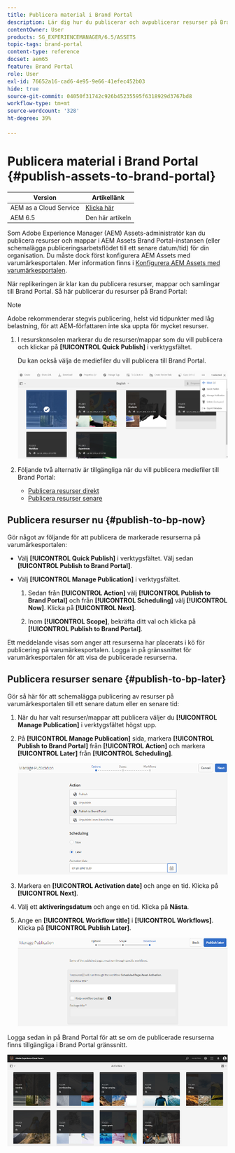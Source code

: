 ```yaml
---
title: Publicera material i Brand Portal
description: Lär dig hur du publicerar och avpublicerar resurser på Brand Portal.
contentOwner: User
products: SG_EXPERIENCEMANAGER/6.5/ASSETS
topic-tags: brand-portal
content-type: reference
docset: aem65
feature: Brand Portal
role: User
exl-id: 76652a16-cad6-4e95-9e66-41efec452b03
hide: true
source-git-commit: 04050f31742c926b45235595f6318929d3767bd8
workflow-type: tm+mt
source-wordcount: '328'
ht-degree: 39%

---
```


# Publicera material i Brand Portal {#publish-assets-to-brand-portal}

| Version | Artikellänk |
| -------- | ---------------------------- |
| AEM as a Cloud Service | [Klicka här](https://experienceleague.adobe.com/docs/experience-manager-cloud-service/content/assets/brand-portal/publish-to-brand-portal.html?lang=en) |
| AEM 6.5 | Den här artikeln |

Som Adobe Experience Manager (AEM) Assets-administratör kan du publicera resurser och mappar i AEM Assets Brand Portal-instansen (eller schemalägga publiceringsarbetsflödet till ett senare datum/tid) för din organisation. Du måste dock först konfigurera AEM Assets med varumärkesportalen. Mer information finns i [Konfigurera AEM Assets med varumärkesportalen](/help/assets/configure-aem-assets-with-brand-portal.md).

När replikeringen är klar kan du publicera resurser, mappar och samlingar till Brand Portal. Så här publicerar du resurser på Brand Portal:

>[!NOTE]
>
>Adobe rekommenderar stegvis publicering, helst vid tidpunkter med låg belastning, för att AEM-författaren inte ska uppta för mycket resurser.

1. I resurskonsolen markerar du de resurser/mappar som du vill publicera och klickar på **[!UICONTROL Quick Publish]** i verktygsfältet.

   Du kan också välja de mediefiler du vill publicera till Brand Portal.

   ![publish2bp-2](assets/publish2bp.png)

1. Följande två alternativ är tillgängliga när du vill publicera mediefiler till Brand Portal:
   * [Publicera resurser direkt](#publish-to-bp-now)
   * [Publicera resurser senare](#publish-to-bp-now)

## Publicera resurser nu {#publish-to-bp-now}

Gör något av följande för att publicera de markerade resurserna på varumärkesportalen:

* Välj **[!UICONTROL Quick Publish]** i verktygsfältet. Välj sedan **[!UICONTROL Publish to Brand Portal]**.

* Välj **[!UICONTROL Manage Publication]** i verktygsfältet.

   1. Sedan från **[!UICONTROL Action]** välj **[!UICONTROL Publish to Brand Portal]** och från **[!UICONTROL Scheduling]** välj **[!UICONTROL Now]**. Klicka på **[!UICONTROL Next]**.

   2. Inom **[!UICONTROL Scope]**, bekräfta ditt val och klicka på **[!UICONTROL Publish to Brand Portal]**.

Ett meddelande visas som anger att resurserna har placerats i kö för publicering på varumärkesportalen. Logga in på gränssnittet för varumärkesportalen för att visa de publicerade resurserna.

## Publicera resurser senare {#publish-to-bp-later}

Gör så här för att schemalägga publicering av resurser på varumärkesportalen till ett senare datum eller en senare tid:

1. När du har valt resurser/mappar att publicera väljer du **[!UICONTROL Manage Publication]** i verktygsfältet högst upp.

1. På **[!UICONTROL Manage Publication]** sida, markera **[!UICONTROL Publish to Brand Portal]** från **[!UICONTROL Action]** och markera **[!UICONTROL Later]** från **[!UICONTROL Scheduling]**.

   ![publishlaterbp-1](assets/publishlaterbp-1.png)

1. Markera en **[!UICONTROL Activation date]** och ange en tid. Klicka på **[!UICONTROL Next]**.

1. Välj ett **aktiveringsdatum** och ange en tid. Klicka på **Nästa**.

1. Ange en **[!UICONTROL Workflow title]** i **[!UICONTROL Workflows]**. Klicka på **[!UICONTROL Publish Later]**.

   ![publishworkflow](assets/publishworkflow.png)

Logga sedan in på Brand Portal för att se om de publicerade resurserna finns tillgängliga i Brand Portal gränssnitt.

![bp_landingpage](assets/bp_landingpage.png)
